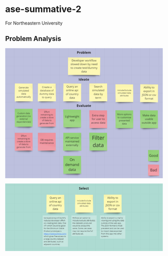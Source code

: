 # ase-summative-2
For Northeastern University

## Problem Analysis

![alt text](Ideate1.PNG)

![alt text](Ideate2.PNG)
